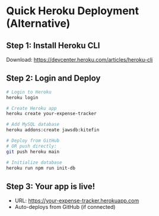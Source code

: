# Quick Heroku Deployment (Alternative)

## Step 1: Install Heroku CLI
Download: https://devcenter.heroku.com/articles/heroku-cli

## Step 2: Login and Deploy
```bash
# Login to Heroku
heroku login

# Create Heroku app
heroku create your-expense-tracker

# Add MySQL database
heroku addons:create jawsdb:kitefin

# Deploy from GitHub
# OR push directly:
git push heroku main

# Initialize database
heroku run npm run init-db
```

## Step 3: Your app is live!
- URL: https://your-expense-tracker.herokuapp.com
- Auto-deploys from GitHub (if connected)
